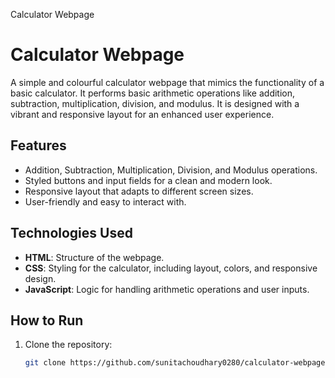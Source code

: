 Calculator Webpage

#  Calculator Webpage

A simple and colourful calculator webpage that mimics the functionality of a basic calculator. It performs basic arithmetic operations like addition, subtraction, multiplication, division, and modulus. It is designed with a vibrant and responsive layout for an enhanced user experience.

## Features

- Addition, Subtraction, Multiplication, Division, and Modulus operations.
- Styled buttons and input fields for a clean and modern look.
- Responsive layout that adapts to different screen sizes.
- User-friendly and easy to interact with.

## Technologies Used

- **HTML**: Structure of the webpage.
- **CSS**: Styling for the calculator, including layout, colors, and responsive design.
- **JavaScript**: Logic for handling arithmetic operations and user inputs.

## How to Run

1. Clone the repository:
   ```bash
   git clone https://github.com/sunitachoudhary0280/calculator-webpage.git
